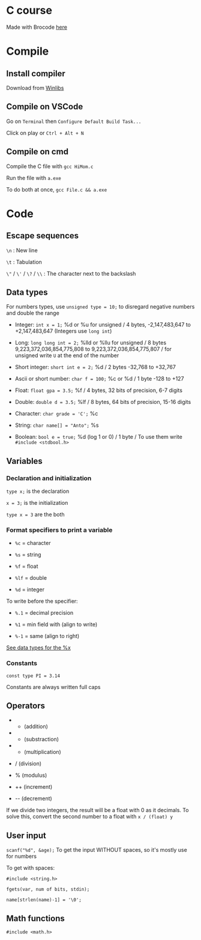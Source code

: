 # C course

Made with Brocode [here](https://www.youtube.com/watch?v=87SH2Cn0s9A "Named link title")

# Compile

## Install compiler

Download from [Winlibs](https://winlibs.com/ "Named link title")

## Compile on VSCode

Go on `Terminal` then `Configure Default Build Task...`

Click on play or `Ctrl + Alt + N`

## Compile on cmd

Compile the C file with `gcc HiMom.c`

Run the file with `a.exe`

To do both at once, `gcc File.c && a.exe`

# Code

## Escape sequences

`\n` : New line

`\t` : Tabulation

`\"` / `\'` / `\?` / `\\` : The character next to the backslash

## Data types

For numbers types, use `unsigned type = 10;` to disregard negative numbers and double the range

* Integer: `int x = 1;` %d or %u for unsigned / 4 bytes, -2,147,483,647 to +2,147,483,647 (Integers use `long int`)

* Long: `long long int = 2;` %lld or %llu for unsigned / 8 bytes 9,223,372,036,854,775,808 to 9,223,372,036,854,775,807 / for unsigned write `U` at the end of the number

* Short integer: `short int e = 2;` %d / 2 bytes -32,768 to +32,767

* Ascii or short number: `char f = 100;` %c or %d / 1 byte -128 to +127

* Float: `float gpa = 3.5;` %f / 4 bytes, 32 bits of precision, 6-7 digits

* Double: `double d = 3.5;` %lf / 8 bytes, 64 bits of precision, 15-16 digits

* Character: `char grade = 'C';` %c

* String: `char name[] = "Anto";` %s

* Boolean: `bool e = true;` %d (log 1 or 0) / 1 byte / To use them write `#include <stdbool.h>`


## Variables

### Declaration and initialization

`type x;` is the declaration

`x = 3;` is the initialization

`type x = 3` are the both

### Format specifiers to print a variable

* `%c` = character

* `%s` = string

* `%f` = float

* `%lf` = double

* `%d` = integer

To write before the specifier:

* `%.1` = decimal precision

* `%1` = min field with (align to write)

* `%-1` = same (align to right)

[See data types for the %x](#data-types "Goto data-types")

### Constants

`const type PI = 3.14`

Constants are always written full caps

## Operators

* + (addition)

* - (substraction)

* * (multiplication)

* / (division)

* % (modulus)

* ++ (increment)

* -- (decrement)

If we divide two integers, the result will be a float with 0 as it decimals. To solve this, convert the second number to a float with `x / (float) y`

## User input

`scanf("%d", &age);` To get the input WITHOUT spaces, so it's mostly use for numbers

To get with spaces:

```
#include <string.h>

fgets(var, num of bits, stdin);

name[strlen(name)-1] = '\0';
```

## Math functions

`#include <math.h>`